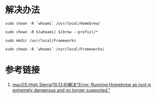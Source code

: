 # 解决办法
```
sudo chown -R `whoami` /usr/local/Homebrew/
 
sudo chown -R $(whoami) $(brew --prefix)/*
 
sudo mkdir /usr/local/Frameworks
 
sudo chown -R `whoami` /usr/local/Frameworks/
```


# 参考链接
1. [macOS High Sierra(10.13.6)解决"Error: Running Homebrew as root is extremely dangerous and no longer supported."](https://www.mobibrw.com/2018/13593)